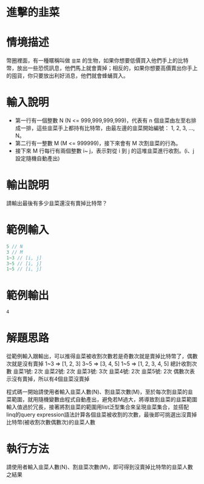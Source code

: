 # 進擊的韭菜

# 情境描述
幣圈裡面，有一種暱稱叫做 `韭菜` 的生物，如果你想要低價買入他們手上的比特幣，放出一些恐慌訊息，他們馬上就會賣掉；相反的，如果你想要高價賣出你手上的囤貨，你只要放出利好消息，他們就會蜂蛹買入。

# 輸入說明

- 第一行有一個整數 N (N <= 999,999,999,999)，代表有 n 個韭菜由左至右排成一排，這些韭菜手上都持有比特幣，由最左邊的韭菜開始編號： 1, 2, 3, ..., N。
- 第二行有一整數 M (M <= 999999)，接下來會有 M 次割韭菜的行為。
- 接下來 M 行每行有兩個整數 i~ j，表示對從 i 到 j 的這堆韭菜進行收割。(i、j設定隨機自動產出)

# 輸出說明

請輸出最後有多少韭菜還沒有賣掉比特幣？

# 範例輸入

```c
5 // N
3 // M
1~3 // [i, j]  
3~5 // [i, j] 
1~5 // [i, j] 
```

# 範例輸出

```bash
4
```

# 解題思路

從範例輸入跟輸出，可以推得韭菜被收割次數若是奇數次就是賣掉比特幣了，偶數次就是沒有賣掉
1~3 => [1, 2, 3]
3~5 => [3, 4, 5]
1~5 => [1, 2, 3, 4, 5]
總計收割次數
韭菜1號: 2次
韭菜2號: 2次
韭菜3號: 3次
韭菜4號: 2次
韭菜5號: 2次
偶數次表示沒有賣掉，所以有4個韭菜沒賣掉

程式碼一開始請使用者輸入韭菜人數(N)、割韭菜次數(M)，至於每次割韭菜的韭菜範圍，就用隨機變數由程式自動產出，避免若M過大，將導致割韭菜的韭菜範圍輸入值過於冗長，接著將割韭菜的範圍用list泛型集合來呈現韭菜集合，並搭配linq的query expression語法計算各個韭菜被收割的次數，最後即可挑選出沒賣掉比特幣(被收割次數偶數次)的韭菜人數


# 執行方法

請使用者輸入韭菜人數(N)、割韭菜次數(M)，即可得到沒賣掉比特幣的韭菜人數之結果
